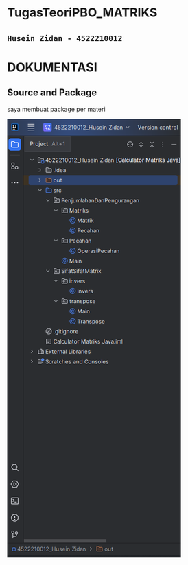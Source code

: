 # TugasTeoriPBO_MATRIKS
## `Husein Zidan - 4522210012`
<h1>DOKUMENTASI</h1>


<h2>Source and Package</h2>
<p>saya membuat package per materi</p>

![alt text](https://github.com/ZIDANIDROS/TugasTeoriPBO_MATRIKS/blob/main/Screenshoot/1.PNG?raw=true)

